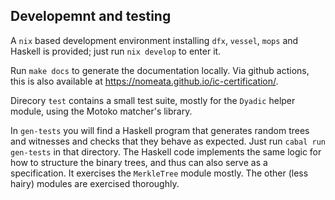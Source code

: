 ## Developemnt and testing

A `nix` based development environment installing `dfx`, `vessel`, `mops` and
Haskell is provided; just run `nix develop` to enter it.

Run `make docs` to generate the documentation locally. Via github actions, this is also available
at <https://nomeata.github.io/ic-certification/>.

Direcory `test` contains a small test suite, mostly for the `Dyadic` helper module, using the
Motoko matcher's library.

In `gen-tests` you will find a Haskell program that generates random trees and witnesses and checks
that they behave as expected. Just run `cabal run gen-tests` in that directory.
The Haskell code implements the same logic for how to structure the binary
trees, and thus can also serve as a specification. It exercises the `MerkleTree` module mostly.
The other (less hairy) modules are exercised thoroughly.
